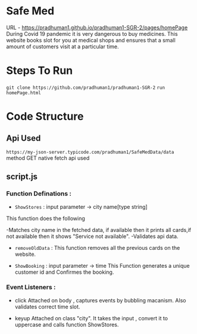 # Safe Med
URL - https://pradhuman1.github.io/pradhuman1-SGR-2/pages/homePage
During Covid 19 pandemic it is very dangerous to buy medicines.
This website books slot for you at medical shops and ensures that a small amount of customers visit at a particular time.
# Steps To Run
`git clone https://github.com/pradhuman1/pradhuman1-SGR-2`
`run homePage.html`

# Code Structure
## Api Used
`https://my-json-server.typicode.com/pradhuman1/SafeMedData/data`
method GET
native fetch api used


## script.js

### Function Definations : 

* `ShowStores` : input parameter -> city name[type string]

This function does the following 

-Matches city name in the fetched data, if available then it prints all cards,if not available then it shows "Service not available".
-Validates api data.

 * `removeOldData` : 
This function removes all the previous cards on the website.

* `ShowBooking` : input parameter -> time
This Function generates a unique customer id and Confirmes the booking.

 ### Event Listeners : 

* click 
Attached on body , captures events by bubbling macanism.
Also validates correct time slot.

* keyup
Attached on class "city".
It takes the input , convert it to uppercase and calls function ShowStores.











